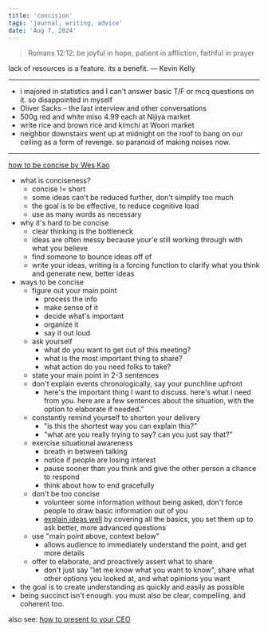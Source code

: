 ```yaml
---
title: 'concision'
tags: 'journal, writing, advice'
date: 'Aug 7, 2024'
---
```


> Romans 12:12: be joyful in hope, patient in affliction, faithful in prayer

lack of resources is a feature. its a benefit. — Kevin Kelly

---

- i majored in statistics and I can't answer basic T/F or mcq questions on it. so disappointed in myself
- Oliver Sacks – the last interview and other conversations
- 500g red and white miso 4.99 each at Nijiya market
- write rice and brown rice and kimchi at Woori market
- neighbor downstairs went up at midnight on the roof to bang on our ceiling as a form of revenge. so paranoid of making noises now.

---

[how to be concise by Wes Kao](https://newsletter.weskao.com/p/how-to-be-concise)

- what is conciseness?
  - concise != short
  - some ideas can't be reduced further, don't simplify too much
  - the goal is to be effective, to reduce cognitive load
  - use as many words as necessary
- why it's hard to be concise
  - clear thinking is the bottleneck
  - ideas are often messy because your'e still working through with what you believe
  - find someone to bounce ideas off of
  - write your ideas, writing is a forcing function to clarify what you think and generate new, better ideas
- ways to be concise
  - figure out your main point
    - process the info
    - make sense of it
    - decide what's important
    - organize it
    - say it out loud
  - ask yourself
    - what do you want to get out of this meeting?
    - what is the most important thing to share?
    - what action do you need folks to take?
  - state your main point in 2-3 sentences
  - don't explain events chronologically, say your punchline upfront
    - here's the important thing I want to discuss. here's what I need from you. here are a few sentences about the situation, with the option to elaborate if needed.”
  - constantly remind yourself to shorten your delivery
    - "is this the shortest way you can explain this?"
    - "what are you really trying to say? can you just say that?"
  - exercise situational awareness
    - breath in between talking
    - notice if people are losing interest
    - pause sooner than you think and give the other person a chance to respond
    - think about how to end gracefully
  - don't be too concise
    - volunteer some information without being asked, don't force people to draw basic information out of you
    - [explain ideas well](https://newsletter.weskao.com/p/delegating-and-explaining) by covering all the basics, you set them up to ask better, more advanced questions
  - use "main point above, context below"
    - allows audience to immediately understand the point, and get more details
  - offer to elaborate, and proactively assert what to share
    - don't just say "let me know what you want to know", share what other options you looked at, and what opinions you want
- the goal is to create understanding as quickly and easily as possible
- being succinct isn't enough. you must also be clear, compelling, and coherent too.

also see: [how to present to your CEO](https://newsletter.weskao.com/p/how-to-present-to-your-ceo)
